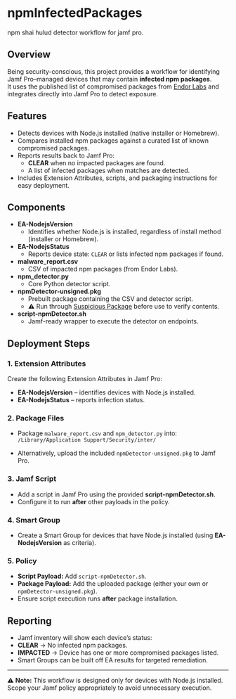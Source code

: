 # npmInfectedPackages
npm shai hulud detector workflow for jamf pro. 


## Overview
Being security-conscious, this project provides a workflow for identifying Jamf Pro–managed devices that may contain **infected npm packages**.  
It uses the published list of compromised packages from [Endor Labs](https://www.endorlabs.com/learn/npm-malware-outbreak-tinycolor-and-crowdstrike-packages-compromised) and integrates directly into Jamf Pro to detect exposure.

## Features
- Detects devices with Node.js installed (native installer or Homebrew).  
- Compares installed npm packages against a curated list of known compromised packages.  
- Reports results back to Jamf Pro:  
  - **CLEAR** when no impacted packages are found.  
  - A list of infected packages when matches are detected.  
- Includes Extension Attributes, scripts, and packaging instructions for easy deployment.

## Components
- **EA-NodejsVersion**  
  - Identifies whether Node.js is installed, regardless of install method (installer or Homebrew).  
- **EA-NodejsStatus**  
  - Reports device state: `CLEAR` or lists infected npm packages if found.  
- **malware_report.csv**  
  - CSV of impacted npm packages (from Endor Labs).  
- **npm_detector.py**  
  - Core Python detector script.  
- **npmDetector-unsigned.pkg**  
  - Prebuilt package containing the CSV and detector script.  
  - ⚠️ Run through [Suspicious Package](https://mothersruin.com/software/SuspiciousPackage/) before use to verify contents.  
- **script-npmDetector.sh**  
  - Jamf-ready wrapper to execute the detector on endpoints.

## Deployment Steps

### 1. Extension Attributes
Create the following Extension Attributes in Jamf Pro:  
- **EA-NodejsVersion** – identifies devices with Node.js installed.  
- **EA-NodejsStatus** – reports infection status.  

### 2. Package Files
- Package `malware_report.csv` and `npm_detector.py` into:  `/Library/Application Support/Security/inter/`

- Alternatively, upload the included `npmDetector-unsigned.pkg` to Jamf Pro.  

### 3. Jamf Script
- Add a script in Jamf Pro using the provided **script-npmDetector.sh**.  
- Configure it to run **after** other payloads in the policy.  

### 4. Smart Group
- Create a Smart Group for devices that have Node.js installed (using **EA-NodejsVersion** as criteria).  

### 5. Policy
- **Script Payload:** Add `script-npmDetector.sh`.  
- **Package Payload:** Add the uploaded package (either your own or `npmDetector-unsigned.pkg`).  
- Ensure script execution runs **after** package installation.  

## Reporting
- Jamf inventory will show each device’s status:  
- **CLEAR** → No infected npm packages.  
- **IMPACTED** → Device has one or more compromised packages listed.  
- Smart Groups can be built off EA results for targeted remediation.

---

⚠️ **Note:** This workflow is designed only for devices with Node.js installed. Scope your Jamf policy appropriately to avoid unnecessary execution.